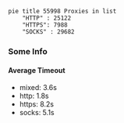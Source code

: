 
```mermaid
pie title 55998 Proxies in list
    "HTTP" : 25122
    "HTTPS": 7988
    "SOCKS" : 29682
```

### Some Info
#### Average Timeout

- mixed: 3.6s
- http: 1.8s
- https: 8.2s
- socks: 5.1s
